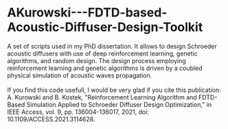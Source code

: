 # AKurowski---FDTD-based-Acoustic-Diffuser-Design-Toolkit
 A set of scripts used in my PhD dissertation. It allows to design Schroeder acoustic diffusers with use of deep reinforcement learning, genetic algorithms, and random design. The design process employing reinforcement learning and genetic algorithms is driven by a coubled physical simulation of acoustic waves propagation.
<br/><br/>
If you find this code usefull, I would be very glad if you cite this publication:
<br/>
A. Kurowski and B. Kostek, "Reinforcement Learning Algorithm and FDTD-Based Simulation Applied to Schroeder Diffuser Design Optimization," in IEEE Access, vol. 9, pp. 136004-136017, 2021, doi: 10.1109/ACCESS.2021.3114628.
